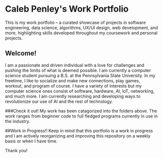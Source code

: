 # Caleb Penley's Work Portfolio
This is my work portfolio – a curated showcase of projects in software engineering, data science, algorithms, UX/UI design, web development, and more, highlighting skills developed throughout my coursework and personal projects.

## Welcome!
I am a passionate and driven individual with a love for challenges and pushing the limits of what is deemed possible. I am currently a computer science student pursuing a B.S. at the Pennsylvania State University. In my freetime, I like to socialize and make new connections, play games, workout, and program of course. I have a variety of interests but my computer science ones consist of software, hardware, AI, IoT, networking, and much more. I am currently researching and developing ways to revolutionize our use of AI and the rest of technology.

###Check it out!
My work has been catagorized into the folders above. The work ranges from beginner code to full fledged programs currently in use in the industry.

##Work in Progress!!
Keep in mind that this portfolio is a work in progress and I am actively reorganizing and improving this repository on a weekly basis or when I have time.

Thank you!
